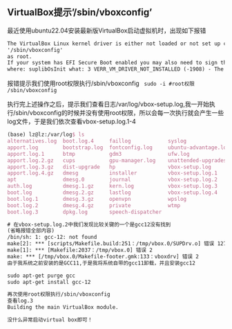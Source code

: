 ## VirtualBox提示’/sbin/vboxconfig’

最近使用ubuntu22.04安装最新版VirtualBox启动虚拟机时，出现如下报错
```latex
The VirtualBox Linux kernel driver is either not loaded or not set up correctly. Please try setting it up again by executing
'/sbin/vboxconfig'
as root.
If your system has EFI Secure Boot enabled you may also need to sign the kernel modules (vboxdrv, vboxnetflt, vboxnetadp, vboxpci) before you can load them. Please see your Linux system's documentation for more information.
where: suplibOsInit what: 3 VERR_VM_DRIVER_NOT_INSTALLED (-1908) - The support driver is not installed. On linux, open returned ENOENT. 
```

报错提示我们使用root权限执行/sbin/vboxconfig
`
sudo -i #root权限
/sbin/vboxconfig`



执行完上述操作之后，提示我们查看日志/var/log/vbox-setup.log,我一开始执行/sbin/vboxconfig的时候并没有使用root权限，所以会每一次执行就会产生一些log文件，于是我们依次查看vbox-setup.log.1-4

```latex
(base) lz@lz:/var/log$ ls
alternatives.log  boot.log.4     faillog            syslog
apport.log        bootstrap.log  fontconfig.log     ubuntu-advantage.log
apport.log.1      btmp           gdm3               ufw.log
apport.log.2.gz   cups           gpu-manager.log    unattended-upgrades
apport.log.3.gz   dist-upgrade   hp                 vbox-setup.log
apport.log.4.gz   dmesg          installer          vbox-setup.log.1
apt               dmesg.0        journal            vbox-setup.log.2
auth.log          dmesg.1.gz     kern.log           vbox-setup.log.3
boot.log          dmesg.2.gz     lastlog            vbox-setup.log.4
boot.log.1        dmesg.3.gz     openvpn            wpslog
boot.log.2        dmesg.4.gz     private            wtmp
boot.log.3        dpkg.log       speech-dispatcher
```



```latex
# 在vbox-setup.log.2中我们发现比较关键的一个是gcc12没有找到
(省略报错全部内容)
/bin/sh: 1: gcc-12: not found
make[2]: *** [scripts/Makefile.build:251：/tmp/vbox.0/SUPDrv.o] 错误 127
make[1]: *** [Makefile:2037：/tmp/vbox.0] 错误 2
make: *** [/tmp/vbox.0/Makefile-footer.gmk:133：vboxdrv] 错误 2
由于我系统之前安装的是GCC11,于是我将系统自带的gcc11卸载，并且安装gcc12

sudo apt-get purge gcc
sudo apt-get install gcc-12

再次使用root权限执行/sbin/vboxconfig
查看log.3
Building the main VirtualBox module.

没什么异常启动virtual box即可！

```

